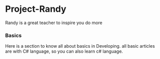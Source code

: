 # Project-Randy
Randy is a great teacher to inspire you do more

### Basics 
Here is a section to know all about basics in Developing. all basic articles are with C# language, so you can also learn c# language.
